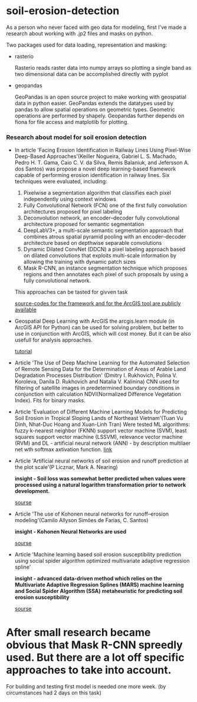 # soil-erosion-detection

As a person who never faced with geo data for modeling, first I've made a research about  working with .jp2 files and masks on python.

Two packages used for data loading, representation and masking:
  - rasterio

    Rasterio reads raster data into numpy arrays so plotting a single band as two dimensional data can be accomplished directly with pyplot
  - geopandas

    GeoPandas is an open source project to make working with geospatial data in python easier. GeoPandas extends the datatypes used by pandas to allow spatial operations on geometric types. Geometric operations are performed by shapely. Geopandas further depends on fiona for file access and matplotlib for plotting.

### Research about model for soil erosion detection

- In article 'Facing Erosion Identification in Railway Lines Using Pixel-Wise Deep-Based Approaches'(Keiller Nogueira, Gabriel L. S. Machado, Pedro H. T. Gama, Caio C. V. da Silva, Remis Balaniuk, and Jefersson A. dos Santos) was  propose a novel deep learning-based framework capable of performing erosion identification in railway lines. Six techniques were evaluated, including:

  1. Pixelwise a segmentation algorithm that classifies each pixel independently using context
windows
  2. Fully Convolutional Network (FCN) one of the first fully convolution architectures proposed for pixel labeling
  3. Deconvolution network, an encoder–decoder fully convolutional architecture proposed for semantic segmentation
  4. DeepLabV3+, a multi-scale semantic segmentation approach that combines atrous spatial pyramid pooling with an encoder–decoder architecture based on depthwise separable convolutions
  5. Dynamic Dilated ConvNet (DDCN) a pixel labeling approach based on dilated convolutions that exploits multi-scale information by allowing the training with dynamic patch sizes
  6. Mask R-CNN, an instance segmentation technique which proposes regions and then annotates each pixel of such proposals by using a fully convolutional network.

  This approaches can be tasted for givven task
  
    [source-codes for the framework and for the ArcGIS tool are publicly available](https://github.com/Gabriellm2003/Deep-Learning-ArcGIS-Plugin)


- Geospatial Deep Learning with ArcGIS
the arcgis.learn module (in ArcGIS API for Python) can be used for solving problem, but better to use in conjunction with ArcGIS, which will cost money. But it can be also usefull for analysis approaches.

     [tutorial](https://www.youtube.com/watch?v=adrqRm4q5Ic&ab_channel=EsriEvents)
     
- Article 'The Use of Deep Machine Learning for the Automated Selection of Remote Sensing Data for the Determination of Areas of Arable Land Degradation Processes Distribution' (Dmitry I. Rukhovich, Polina V. Koroleva, Danila D. Rukhovich and Natalia V. Kalinina)
    CNN used for filtering of satellite images in predetermined boundary conditions in conjunction with calculation NDVI(Normalized Difference Vegetation Index). Fits for binary masks.
    
- Article 'Evaluation of Different Machine Learning Models for Predicting Soil Erosion in Tropical Sloping Lands of Northeast Vietnam'(Tuan Vu Dinh, Nhat-Duc Hoang and Xuan-Linh Tran)
    Were tested ML algorithms: fuzzy k-nearest neighbor (FKNN) support vector machine (SVM), least squares support vector machine (LSSVM), relevance vector machine (RVM) and DL - artificial neural network (ANN) - by description multilaer net wth softmax axtivation function.
    [link](https://www.hindawi.com/journals/aess/2021/6665485/)
    
    
- Article 'Artificial neural networks of soil erosion and runoff prediction at the plot scale'(P Licznar, Mark A. Nearing)

    **insight - Soil loss was somewhat better predicted when values were processed using a natural logarithm transformation prior to network development.** 
    
    [sourse](https://www.researchgate.net/publication/222403468_Artificial_neural_networks_of_soil_erosion_and_runoff_prediction_at_the_plot_scale)
    
- Article 'The use of Kohonen neural networks for runoff–erosion modeling'(Camilo Allyson Simões de Farias, C. Santos)

    **insight - Kohonen Neural Networks are used**
    
    [sourse](https://www.semanticscholar.org/paper/The-use-of-Kohonen-neural-networks-for-modeling-Farias-Santos/234fae4ec92ef8bfef8e6c66b81830b6b2238d71)
    
- Article 'Machine learning based soil erosion susceptibility prediction using social spider algorithm optimized multivariate adaptive regression spline'

  **insight - advanced data-driven method which relies on the Multivariate Adaptive Regression Splines (MARS) machine learning and Social Spider Algorithm (SSA) metaheuristic for predicting soil erosion susceptibility**
  
  [sourse](https://www.semanticscholar.org/paper/Machine-learning-based-soil-erosion-susceptibility-Vu-Tran/145583426be065fe9e859d7cea8030c54adade1d)

# After small research became obvious that Mask R-CNN spreedly used. But there are a lot off specific approaches to take into account.
For building and testing first model is needed one more week. (by circumstances had 2 days on this task)
